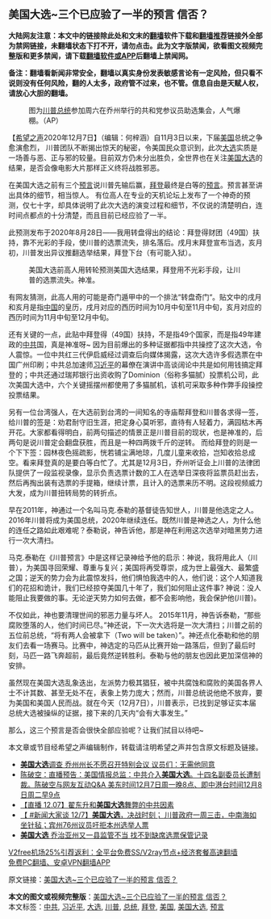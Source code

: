  <h2>美国大选~三个已应验了一半的预言 信否？</h2> <p class="notice"><b>大陆网友注意：本文中的链接除此处和文末的<a href="https://github.com/bannedbook/fanqiang" >翻墙</a>软件下载和<a href="https://github.com/killgcd/justmysocks/blob/master/README.md">翻墙推荐</a>链接外全部为禁网链接，未翻墙状态下打不开，请勿点击。此为文字版禁闻，欲看图文视频完整版和更多禁闻，请下载<a href="https://github.com/bannedbook/fanqiang">翻墙软件或APP</a>后翻墙上禁闻网。</p><p>备注：翻墙看新闻非常安全，翻墙以真实身份发表敏感言论有一定风险，但只看不说则没有任何风险，翻的人太多，政府管不过来，也不管。信息自由是天赋人权，请放心大胆的翻墙。</b></p>  <div class="entry"> <figure><figcaption>图为<a href="https://www.bannedbook.org/bnews/tag/%e5%b7%9d%e6%99%ae/" class="st_tag internal_tag" rel="tag" title="标签 川普 下的日志">川普</a><a href="https://www.bannedbook.org/bnews/tag/%e6%80%bb%e7%bb%9f/" class="st_tag internal_tag" rel="tag" title="标签 总统 下的日志">总统</a>参加周六在乔州举行的共和党参议员助选集会，人气爆棚。（AP）</figcaption></figure> <p>【<span class='wp_keywordlink_affiliate'><a href="https://www.soundofhope.org" title="希望之声" target="_blank">希望之声</a></span>2020年12月7日】（编辑：何梓涵）自11月3日以来，下届<a href="https://www.bannedbook.org/bnews/tag/%e7%be%8e%e5%9b%bd/" class="st_tag internal_tag" rel="tag" title="标签 美国 下的日志">美国</a>总统之争愈演愈烈， 川普团队不断揭出惊天的秘密，令美国民众意识到，此次<a href="https://www.bannedbook.org/bnews/tag/%e5%a4%a7%e9%80%89/" class="st_tag internal_tag" rel="tag" title="标签 大选 下的日志">大选</a>实质是一场善与恶、正与邪的较量。目前双方仍未分出胜负，全世界也在关注<a href="https://www.bannedbook.org/bnews/tag/%e7%be%8e%e5%9b%bd%e5%a4%a7%e9%80%89/" class="st_tag internal_tag" rel="tag" title="标签 美国大选 下的日志">美国大选</a>的结果，是否会像电影大片那样正义终将战胜邪恶。</p> <p>在美国大选之前有三个<span class='wp_keywordlink'><a href="https://www.bannedbook.org/forum5/" title="预言玄学禁书下载" rel="nofollow">预言</a></span>说川普先输后赢，<a href="https://www.bannedbook.org/bnews/tag/%e6%8b%9c%e7%99%bb/" class="st_tag internal_tag" rel="tag" title="标签 拜登 下的日志">拜登</a>最终是白等的<a href="https://www.bannedbook.org/bnews/tag/%e9%a2%84%e8%a8%80/" class="st_tag internal_tag" rel="tag" title="标签 预言 下的日志">预言</a>。预言甚至讲出具体的细节，相当惊人。 有位高人在专业的天机论坛上发布了一个神奇的预测，仅七十字，却具体说明了此次大选的演变过程和细节，不仅说的清楚明白，连时间点都点的十分清楚，而且目前已经应验了一半。</p> <p>此预测发布于2020年8月28日——我用转盘得出的结论：拜登得财团（49国）扶持，靠不光彩的手段，使川普的选票流失，排名落后。戌月末拜登宣布当选，亥月初，川普发出异议推翻选举结果，拜登下台（有可能入狱）。</p> <figure><figcaption>美国大选前高人用转轮预测美国大选结果，拜登用不光彩手段，让川普的选票流失。神准。</figcaption></figure> <p>有网友猜测，此高人用的可能是奇门遁甲中的一个排法“转盘奇门“。贴文中的戌月和亥月是指<span class='wp_keywordlink_affiliate'><a href="https://www.bannedbook.org/" title="中国" target="_blank">中国</a></span>的皇历，戌月对应的西历时间为10月中旬至11月中旬，亥月对应的西历时间为11月中旬至12月中旬。</p>  <p>还有关键的一点，此贴中拜登得（49国）扶持，不是指49个国家，而是指49年建政的<a href="https://www.bannedbook.org/bnews/tag/%e4%b8%ad%e5%85%b1/" class="st_tag internal_tag" rel="tag" title="标签 中共 下的日志">中共</a>国，真是神准呀~ 因为目前爆出的多种证据都指中共操控了这次大选，令人震惊。一位中共红三代伊启威经过调查后向媒体揭露，这次大选许多假选票在中国广州印刷；中共总加速师<a href="https://www.bannedbook.org/bnews/tag/%e4%b9%a0%e8%bf%91%e5%b9%b3/" class="st_tag internal_tag" rel="tag" title="标签 习近平 下的日志">习近平</a>的幕僚在演讲中高谈阔论中共是如何用钱搞定拜登的；中共还通过瑞邦银行出资收购了Dominion（俗称多猫腻）投票机公司，此次美国大选中，六个关键摇摆州都使用了多猫腻机，该机可采取多种作弊手段操控投票结果。</p> <p></p> <p>另有一位台湾强人，在大选前到台湾的一间知名的寺庙帮拜登和川普各求得一签， 给川普的签是：劝君耐守旧生涯，把定身心莫听邪，直待有人轻着力，满园枯木再开花。大家都看得明白，前两句描述的情景正是川普目前的现状，也是神准的，后两句是说川普定会翻盘获胜，而且是一种四两拨千斤的逆转。 而给拜登的则是一个下下签：园林夜色摇疏影，恍若铺尘满地琼，几度儿童来收拾，岂知收拾总成空。看来拜登真的是要白等白忙了。尤其是12月3日，乔州听证会上川普的法律团队提供了一段监视录像，显示负责选票计数的工人在选举日深夜将监票员赶出去，然后再掏出装有选票的手提箱，继续计票，且计入的选票来历不明。这段视频威力大发，成为川普扭转局势的转折点。</p> <p></p>  <p>早在2011年，神通过一个名叫马克.泰勒的基督徒告知世人，川普是他选定之人。 2016年川普将成为美国总统，2020年继续连任。既然川普是神选之人，为什么他的连任之路如此艰难呢？泰勒说，神告诉他，那是神在利用这次选举对暗黑势力进行一次大清扫。</p> <p>马克.泰勒在《川普预言》中是这样记录神给予他的启示：神说，我将用此人（川普），为美国寻回荣耀、尊重与复兴；美国将再受尊崇，成为世上最强大、最繁盛之国；逆天的势力会为此震惊发抖，他们惧怕我选中的人，他们说：这个人知道我们的花招和诡计，我们已经掠夺美国几十年了，我们如何阻止这件事? 神说：没人能阻止我要做的事。无论逆天势力如何去做，都不会影响他，我会保护他(川普)。</p> <p></p> <p>不仅如此，神也要清理世间的邪恶力量与坏人。 2015年11月，神告诉泰勒，“那些腐败堕落的人，他们时间已尽。”神还说，下一次大选将是一次大清扫；川普之前的五位前总统，“将有两人会被拿下（Two will be taken）”。神还点化泰勒和他的朋友们去看一场赛马。比赛中，神选定的马匹从比赛开始一路落后，但到了最后时刻，马匹一路飞奔超前，最后竟然逆转胜利。泰勒与他的朋友也因此更加深信神的安排。</p>  <p>虽然现在美国大选乱象迭出，左派势力极其猖狂，被中共腐蚀和腐败的美国各界人士不计其数、甚至无处不在，表象上势力庞大；然而，川普总统说他绝不放弃，要为美国和美国人民而战。就在今天（12月7日），川普表示，已找到足够证实本届总统大选被操纵的证据，接下来的几天内“会有大事发生。”</p> <p>那么，这三个预言是否会很快全部应验呢？让我们拭目以待吧~</p> <p>本文章或节目经希望之声编辑制作，转载请注明希望之声并包含原文标题及链接。</p> <ul class='op-related-articles' title='相关阅读'> <li><a href='https://www.bannedbook.org/bnews/cnnews/20201208/1444020.html' target='_blank'><b>美国大选</b>调查 乔州州长不愿召开特别会议 议员们：无需他同意</a></li> <li><a href='https://www.bannedbook.org/bnews/cbnews/20201208/1443847.html' target='_blank'>陈破空：直播预告：美国情报总监：中共介入<b>美国大选</b>。十四名副委员长遭制裁。陈破空与网友互动Q&amp;A 美东时间12月7日周一晚8点、即中港台时间12月8日周二早9点</a></li> <li><a href='https://www.bannedbook.org/bnews/bannedvideo/20201208/1443830.html' target='_blank'>【直播 12.07】翟东升和<b>美国大选</b>舞弊的中共因素</a></li> <li><a href='https://www.bannedbook.org/bnews/bannedvideo/20201207/1443695.html' target='_blank'>【 #新闻大家谈 12/7】<b>美国大选</b>，决战时刻； 川普政府一周三击，中南海如坐针毡；宾州76州议员吁拒本州选举人票</a></li> <li><a href='https://www.bannedbook.org/bnews/cnnews/20201207/1443541.html' target='_blank'><b>美国大选</b> 乔治亚州又一县监管不当 找不到缺席选票保管记录</a></li> </ul> <p class="texttj"> <a href="https://github.com/bannedbook/fanqiang/wiki/V2ray%E6%9C%BA%E5%9C%BA" target="_blank">V2free机场25%引荐返利：全平台免费SS/V2ray节点+经济套餐高速翻墙</a><br/> <a href="https://github.com/bannedbook/fanqiang/wiki/%E7%A6%81%E9%97%BB%E7%BD%91%E5%AE%89%E5%8D%93%E7%BF%BB%E5%A2%99%E6%96%B0%E9%97%BBAPP" target="_blank">免费PC翻墙、安卓VPN翻墙APP</a></p><p>原文链接：<a class="src_link"  href="https://www.soundofhope.org/post/451339" target="_blank">美国大选~三个已应验了一半的预言 信否？</a></p> <a name='sharetosocial'></a>       <div><b>本文的图文或视频完整版</b>：<a href='https://www.bannedbook.org/bnews/comments/20201208/1444085.html'>美国大选~三个已应验了一半的预言 信否？</a></div>  </div><!--END ENTRY--> <div class="postfooter"> <div>本文标签：<a href="https://www.bannedbook.org/bnews/tag/%e4%b8%ad%e5%85%b1/" rel="tag">中共</a>, <a href="https://www.bannedbook.org/bnews/tag/%e4%b9%a0%e8%bf%91%e5%b9%b3/" rel="tag">习近平</a>, <a href="https://www.bannedbook.org/bnews/tag/%e5%a4%a7%e9%80%89/" rel="tag">大选</a>, <a href="https://www.bannedbook.org/bnews/tag/%e5%b7%9d%e6%99%ae/" rel="tag">川普</a>, <a href="https://www.bannedbook.org/bnews/tag/%e6%80%bb%e7%bb%9f/" rel="tag">总统</a>, <a href="https://www.bannedbook.org/bnews/tag/%e6%8b%9c%e7%99%bb/" rel="tag">拜登</a>, <a href="https://www.bannedbook.org/bnews/tag/%e7%be%8e%e5%9b%bd/" rel="tag">美国</a>, <a href="https://www.bannedbook.org/bnews/tag/%e7%be%8e%e5%9b%bd%e5%a4%a7%e9%80%89/" rel="tag">美国大选</a>, <a href="https://www.bannedbook.org/bnews/tag/%e9%a2%84%e8%a8%80/" rel="tag">预言</a></div>  </div><!--END POSTFOOTER--> 